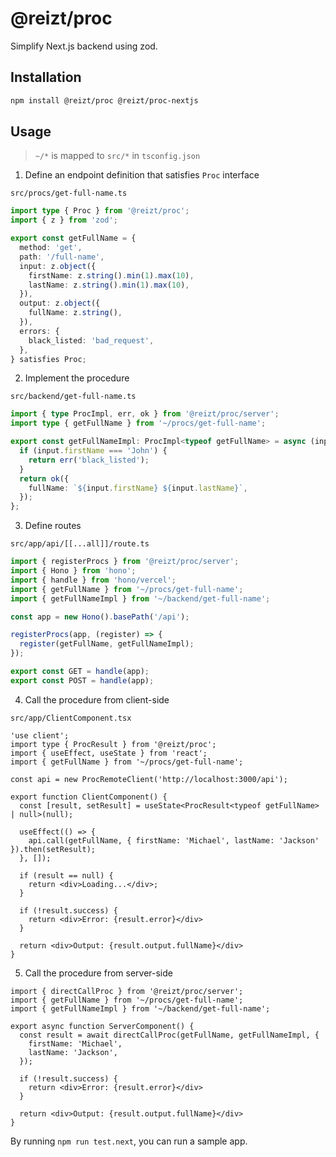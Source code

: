# @reizt/proc

Simplify Next.js backend using zod.

## Installation

```sh
npm install @reizt/proc @reizt/proc-nextjs
```

## Usage

> `~/*` is mapped to `src/*` in `tsconfig.json`

1. Define an endpoint definition that satisfies `Proc` interface

`src/procs/get-full-name.ts`

```ts
import type { Proc } from '@reizt/proc';
import { z } from 'zod';

export const getFullName = {
  method: 'get',
  path: '/full-name',
  input: z.object({
    firstName: z.string().min(1).max(10),
    lastName: z.string().min(1).max(10),
  }),
  output: z.object({
    fullName: z.string(),
  }),
  errors: {
    black_listed: 'bad_request',
  },
} satisfies Proc;
```

2. Implement the procedure

`src/backend/get-full-name.ts`

```ts
import { type ProcImpl, err, ok } from '@reizt/proc/server';
import type { getFullName } from '~/procs/get-full-name';

export const getFullNameImpl: ProcImpl<typeof getFullName> = async (input, meta) => {
  if (input.firstName === 'John') {
    return err('black_listed');
  }
  return ok({
    fullName: `${input.firstName} ${input.lastName}`,
  });
};
```

3. Define routes

`src/app/api/[[...all]]/route.ts`

```ts
import { registerProcs } from '@reizt/proc/server';
import { Hono } from 'hono';
import { handle } from 'hono/vercel';
import { getFullName } from '~/procs/get-full-name';
import { getFullNameImpl } from '~/backend/get-full-name';

const app = new Hono().basePath('/api');

registerProcs(app, (register) => {
  register(getFullName, getFullNameImpl);
});

export const GET = handle(app);
export const POST = handle(app);
```

4. Call the procedure from client-side

`src/app/ClientComponent.tsx`

```tsx
'use client';
import type { ProcResult } from '@reizt/proc';
import { useEffect, useState } from 'react';
import { getFullName } from '~/procs/get-full-name';

const api = new ProcRemoteClient('http://localhost:3000/api');

export function ClientComponent() {
  const [result, setResult] = useState<ProcResult<typeof getFullName> | null>(null);

  useEffect(() => {
    api.call(getFullName, { firstName: 'Michael', lastName: 'Jackson' }).then(setResult);
  }, []);

  if (result == null) {
    return <div>Loading...</div>;
  }

  if (!result.success) {
    return <div>Error: {result.error}</div>
  }

  return <div>Output: {result.output.fullName}</div>
}
```

5. Call the procedure from server-side

```tsx
import { directCallProc } from '@reizt/proc/server';
import { getFullName } from '~/procs/get-full-name';
import { getFullNameImpl } from '~/backend/get-full-name';

export async function ServerComponent() {
  const result = await directCallProc(getFullName, getFullNameImpl, {
    firstName: 'Michael',
    lastName: 'Jackson',
  });

  if (!result.success) {
    return <div>Error: {result.error}</div>
  }

  return <div>Output: {result.output.fullName}</div>
}
```

By running `npm run test.next`, you can run a sample app.

